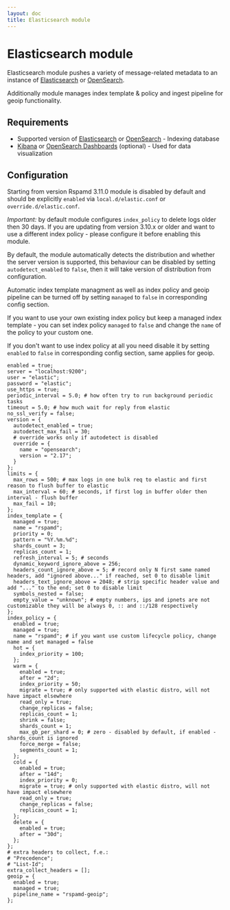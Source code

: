 ```yaml
---
layout: doc
title: Elasticsearch module
---
```


# Elasticsearch module

Elasticsearch module pushes a variety of message-related metadata to an instance of [Elasticsearch](https://elastic.co/) or [OpenSearch](https://opensearch.org/).

Additionally module manages index template & policy and ingest pipeline for geoip functionality.

## Requirements
- Supported version of [Elasticsearch](https://www.elastic.co/) or [OpenSearch](https://opensearch.org/) - Indexing database
- [Kibana](https://www.elastic.co/products/kibana) or [OpenSearch Dashboards](https://opensearch.org/) (optional) - Used for data visualization

## Configuration

Starting from version Rspamd 3.11.0 module is disabled by default and should be explicitly `enabled` via `local.d/elastic.conf` or `override.d/elastic.conf`.

*Important:* by default module configures `index_policy` to delete logs older then 30 days.
If you are updating from version 3.10.x or older and want to use a different index policy - please configure it before enabling this module.

By default, the module automatically detects the distribution and whether the server version is supported, this behaviour can be disabled by setting `autodetect_enabled` to `false`, then it will take version of distribution from configuration.

Automatic index template managment as well as index policy and geoip pipeline can be turned off by setting `managed` to `false` in corresponding config section.

If you want to use your own existing index policy but keep a managed index template - you can set index policy `managed` to `false` and change the `name` of the policy to your custom one.

If you don't want to use index policy at all you need disable it by setting `enabled` to `false` in corresponding config section, same applies for geoip.

~~~hcl
enabled = true;
server = "localhost:9200";
user = "elastic";
password = "elastic";
use_https = true;
periodic_interval = 5.0; # how often try to run background periodic tasks
timeout = 5.0; # how much wait for reply from elastic
no_ssl_verify = false;
version = {
  autodetect_enabled = true;
  autodetect_max_fail = 30;
  # override works only if autodetect is disabled
  override = {
    name = "opensearch";
    version = "2.17";
  }
};
limits = {
  max_rows = 500; # max logs in one bulk req to elastic and first reason to flush buffer to elastic
  max_interval = 60; # seconds, if first log in buffer older then interval - flush buffer
  max_fail = 10;
};
index_template = {
  managed = true;
  name = "rspamd";
  priority = 0;
  pattern = "%Y.%m.%d";
  shards_count = 3;
  replicas_count = 1;
  refresh_interval = 5; # seconds
  dynamic_keyword_ignore_above = 256;
  headers_count_ignore_above = 5; # record only N first same named headers, add "ignored above..." if reached, set 0 to disable limit
  headers_text_ignore_above = 2048; # strip specific header value and add "..." to the end; set 0 to disable limit
  symbols_nested = false;
  empty_value = "unknown"; # empty numbers, ips and ipnets are not customizable they will be always 0, :: and ::/128 respectively
};
index_policy = {
  enabled = true;
  managed = true;
  name = "rspamd"; # if you want use custom lifecycle policy, change name and set managed = false
  hot = {
    index_priority = 100;
  };
  warm = {
    enabled = true;
    after = "2d";
    index_priority = 50;
    migrate = true; # only supported with elastic distro, will not have impact elsewhere
    read_only = true;
    change_replicas = false;
    replicas_count = 1;
    shrink = false;
    shards_count = 1;
    max_gb_per_shard = 0; # zero - disabled by default, if enabled - shards_count is ignored
    force_merge = false;
    segments_count = 1;
  };
  cold = {
    enabled = true;
    after = "14d";
    index_priority = 0;
    migrate = true; # only supported with elastic distro, will not have impact elsewhere
    read_only = true;
    change_replicas = false;
    replicas_count = 1;
  };
  delete = {
    enabled = true;
    after = "30d";
  };
};
# extra headers to collect, f.e.:
# "Precedence";
# "List-Id";
extra_collect_headers = [];
geoip = {
  enabled = true;
  managed = true;
  pipeline_name = "rspamd-geoip";
};
~~~
